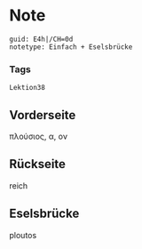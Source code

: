 # Note
```
guid: E4h|/CH=0d
notetype: Einfach + Eselsbrücke
```

### Tags
```
Lektion38
```

## Vorderseite
πλούσιος, α, ον

## Rückseite
reich

## Eselsbrücke
ploutos
